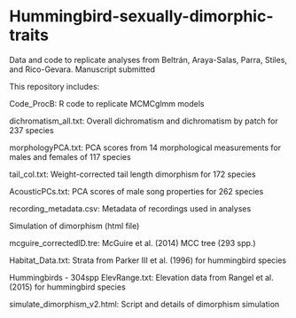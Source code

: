 # Hummingbird-sexually-dimorphic-traits
Data and code to replicate analyses from Beltrán, Araya-Salas, Parra, Stiles, and Rico-Gevara. Manuscript submitted

This repository includes:

Code_ProcB: R code to replicate MCMCglmm models

dichromatism_all.txt: Overall dichromatism and dichromatism by patch for 237 species

morphologyPCA.txt: PCA scores from 14 morphological measurements for males and females of 117 species

tail_col.txt: Weight-corrected tail length dimorphism for 172 species

AcousticPCs.txt: PCA scores of male song properties for 262 species

recording_metadata.csv: Metadata of recordings used in analyses

Simulation of dimorphism (html file)

mcguire_correctedID.tre: McGuire et al. (2014) MCC tree (293 spp.)

Habitat_Data.txt: Strata from Parker III et al. (1996) for hummingbird species

Hummingbirds - 304spp ElevRange.txt: Elevation data from Rangel et al. (2015) for hummingbird species

simulate_dimorphism_v2.html: Script and details of dimorphism simulation
